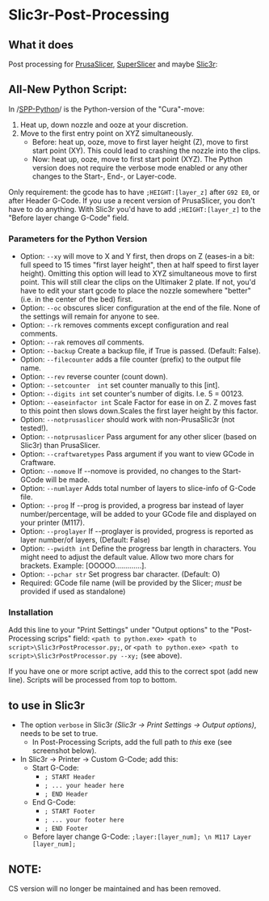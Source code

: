 # Slic3r-Post-Processing

## What it does
Post processing for [PrusaSlicer](https://www.prusa3d.com/prusaslicer/), [SuperSlicer](https://github.com/supermerill/SuperSlicer) and maybe [Slic3r](http://slic3r.org):


## All-New Python Script:
In /[SPP-Python](https://github.com/foreachthing/Slic3rPostProcessing/tree/master/SPP-Python)/ is the Python-version of the "Cura"-move:
1. Heat up, down nozzle and ooze at your discretion.
1. Move to the first entry point on XYZ simultaneously.
    - Before: heat up, ooze, move to first layer height (Z), move to first start point (XY). This could lead to crashing the nozzle into the clips.
    - Now: heat up, ooze, move to first start point (XYZ).
The Python version does not require the verbose mode enabled or any other changes to the Start-, End-, or Layer-code.

Only requirement: the gcode has to have `;HEIGHT:[layer_z]` after `G92 E0`, or after Header G-Code. If you use a recent version of PrusaSlicer, you don't have to do anything. With Slic3r you'd have to add `;HEIGHT:[layer_z]` to the "Before layer change G-Code" field.


### Parameters for the Python Version
- Option: `--xy` will move to X and Y first, then drops on Z (eases-in a bit: full speed to 15 times "first layer height", then at half speed to first layer height).
             Omitting this option will lead to XYZ simultaneous move to first point. This will still clear the clips on the Ultimaker 2 plate. If not, you'd have to edit your start gcode to place the nozzle somewhere "better" (i.e. in the center of the bed) first.
- Option: `--oc` obscures slicer configuration at the end of the file. None of the settings will remain for anyone to see.
- Option: `--rk` removes comments except configuration and real comments.
- Option: `--rak` removes _all_ comments.
- Option: `--backup` Create a backup file, if True is passed. (Default: False).
- Option: `--filecounter` adds a file counter (prefix) to the output file name.
- Option: `--rev` reverse counter (count down).
- Option: `--setcounter  int` set counter manually to this [int].
- Option: `--digits int` set counter's number of digits. I.e. 5 = 00123.
- Option: `--easeinfactor int` Scale Factor for ease in on Z. Z moves fast to this point then slows down.Scales the first layer height by this factor.
- Option: `--notprusaslicer` should work with non-PrusaSlic3r (not tested!).
- Option: `--notprusaslicer` Pass argument for any other slicer (based on Slic3r) than PrusaSlicer.
- Option: `--craftwaretypes` Pass argument if you want to view GCode in Craftware.
- Option: `--nomove` If --nomove is provided, no changes to the Start-GCode will be made.
- Option: `--numlayer`  Adds total number of layers to slice-info of G-Code file.
- Option: `--prog` If --prog is provided, a progress bar instead of layer number/percentage, will be added to your GCode file and displayed on your printer (M117).
- Option: `--proglayer` If --proglayer is provided, progress is reported as layer number/of layers, (Default: False)
- Option: `--pwidth int` Define the progress bar length in characters. You might need to adjust the default value. Allow two more chars for brackets. Example: [OOOOO.............].
- Option: `--pchar str` Set progress bar character. (Default: O)
- Required: GCode file name (will be provided by the Slicer; _must_ be provided if used as standalone)



### Installation
Add this line to your "Print Settings" under "Output options" to the "Post-Processing scrips" field:
`<path to python.exe> <path to script>\Slic3rPostProcessor.py;`, 
or `<path to python.exe> <path to script>\Slic3rPostProcessor.py --xy;` (see above).

If you have one or more script active, add this to the correct spot (add new line). Scripts will be processed from top to bottom.


## to use in Slic3r
* The option `verbose` in Slic3r _(Slic3r -> Print Settings -> Output options)_, needs to be set to true.
  * In Post-Processing Scripts, add the full path to _this_ exe (see screenshot below).
* In Slic3r -> Printer -> Custom G-Code; add this:
  * Start G-Code:
    * `; START Header`
    * `; ... your header here`
    * `; END Header`
  * End G-Code:
    * `; START Footer`
    * `; ... your footer here`
    * `; END Footer`
  * Before layer change G-Code: `;layer:[layer_num]; \n M117 Layer [layer_num];`
  

## NOTE:
CS version will no longer be maintained and has been removed.
